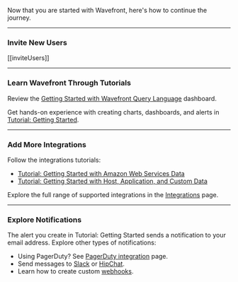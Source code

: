 <div class="container-fluid">
<div class="row">
<p class="lead">Now that you are started with Wavefront, here's how to continue the journey.</p>
<hr/>
</div>

### Invite New Users

[[inviteUsers]]

<hr/>

### Learn Wavefront Through Tutorials

Review the [Getting Started with Wavefront Query Language](/dashboard/intro-to-ts-language) dashboard.

Get hands-on experience with creating charts, dashboards, and alerts in [Tutorial: Getting Started](https://community.wavefront.com/docs/DOC-1248).

<hr/>

### Add More Integrations

Follow the integrations tutorials:

- [Tutorial: Getting Started with Amazon Web Services Data](https://community.wavefront.com/docs/DOC-1280)
- [Tutorial: Getting Started with Host, Application, and Custom Data](https://community.wavefront.com/docs/DOC-1281)
 
Explore the full range of supported integrations in the [Integrations](/integrations) page.

<hr/>

### Explore Notifications

The alert you create in Tutorial: Getting Started sends a notification to your email address. Explore other types of notifications:

- Using PagerDuty? See [PagerDuty integration](/integrations/pagerduty) page.
- Send messages to [Slack](/integrations/slack) or [HipChat](/integrations/hipchat).
- Learn how to create custom [webhooks](https://community.wavefront.com/docs/DOC-1054).
</div>